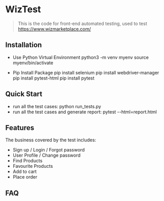 # WizTest
> This is the code for front-end automated testing, used to test https://www.wizmarketplace.com/


## Installation

- Use Python Virtual Environment
python3 -m venv myenv
source myenv/bin/activate

- Pip Install Package
pip install selenium
pip install webdriver-manager
pip install pytest-html 
pip install pytest


## Quick Start

- run all the test cases: python run_tests.py
- run all the test cases and generate report: pytest --html=report.html


## Features

The business covered by the test includes:

- Sign up / Login / Forgot password
- User Profile / Change password
- Find Products
- Favourite Products
- Add to cart
- Place order

## FAQ


